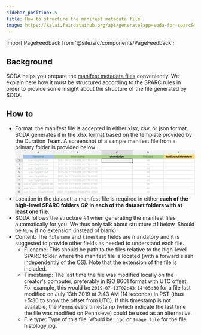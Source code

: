 ```yaml
---
sidebar_position: 5
title: How to structure the manifest metadata file
image: https://kalai.fairdataihub.org/api/generate?app=soda-for-sparc&title=Structure%20the%20manifest%20metadata%20file&description=%27How%20to%27%20SPARC%20series&org=fairdataihub
---
```


import PageFeedback from '@site/src/components/PageFeedback';

## Background

SODA helps you prepare the [manifest metadata files](../Freeform%20Mode/prepare-dataset/step-5.md) conveniently. We explain here how it must be structured according to the SPARC rules in order to provide some insight about the structure of the file generated by SODA.

## How to

- Format: the manifest file is accepted in either xlsx, csv, or json format. SODA generates it in the xlsx format based on the template provided by the Curation Team. A screenshot of a sample manifest file from a primary folder is provided below:
  ![](https://github.com/fairdataihub/SODA-for-SPARC/blob/main/docs/documentation/Prepare-metadata/Manifest/empty-manifest-editor.png?raw=true)
- Location in the dataset: a manifest file is required in either **each of the high-level SPARC folders** **_OR_** **in each of the dataset folders with at least one file**.
- SODA follows the structure #1 when generating the manifest files automatically for you. We thus only talk about structure #1 below. Should be `None` if no extension (instead of blank).
- Content: The `filename` and `timestamp` fields are mandatory and it is suggested to provide other fields as needed to understand each file.
  - Filename: This should be path to the files relative to the high-level SPARC folder where the manifest file is located (with a forward slash independently of the OS). Note that the extension of the file is included.
  - Timestamp: The last time the file was modified locally on the creator's computer, preferably in ISO 8601 format with UTC offset. For example, this would be `2019-07-13T02:43:14+05:30` for a file last modified on July 13th 2019 at 2:43 AM (14 seconds) in PST (thus +5:30 to show the offset from UTC). If this timestamp is not available, the Pennsieve's timestamp (which indicate the last time the file was modified on Pennsieve) could be used as an alternative.
  - File type: Type of this file. Would be `.jpg` or `Image file` for the file histology.jpg.

<PageFeedback />
